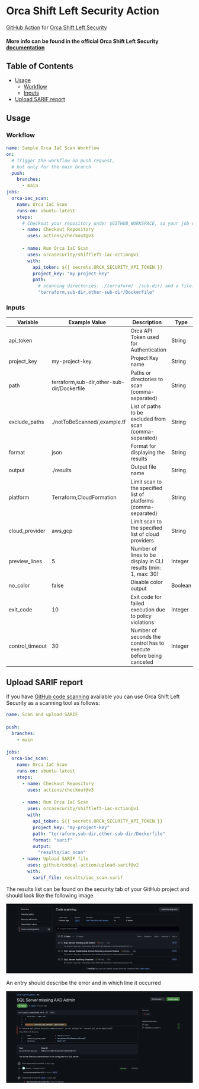 # Orca Shift Left Security Action

[GitHub Action](https://github.com/features/actions)
for [Orca Shift Left Security](https://orca.security/solutions/shift-left-security/)

#### More info can be found in the official Orca Shift Left Security<a href="https://docs.orcasecurity.io/v1/docs/shift-left-security"> documentation</a>



## Table of Contents

- [Usage](#usage)
    - [Workflow](#workflow)
    - [Inputs](#inputs)
- [Upload SARIF report](#upload-sarif-report)

## Usage

### Workflow

```yaml
name: Sample Orca IaC Scan Workflow
on:
  # Trigger the workflow on push request,
  # but only for the main branch
  push:
    branches:
      - main
jobs:
  orca-iac_scan:
    name: Orca IaC Scan
    runs-on: ubuntu-latest
    steps:
      # Checkout your repository under $GITHUB_WORKSPACE, so your job can access it
      - name: Checkout Repository
        uses: actions/checkout@v3

      - name: Run Orca IaC Scan
        uses: orcasecurity/shiftleft-iac-action@v1
        with:
          api_token: ${{ secrets.ORCA_SECURITY_API_TOKEN }}
          project_key: "my-project-key"
          path:
            # scanning directories: ./terraform/ ./sub-dir/ and a file: ./Dockerfile
            "terraform,sub-dir,other-sub-dir/Dockerfile"
```

### Inputs

| Variable        | Example Value &nbsp;                                 | Description &nbsp;                                                 | Type    | Required | Default                       |
|-----------------|------------------------------------------------------|--------------------------------------------------------------------|---------|----------|-------------------------------|
| api_token       |  | Orca API Token used for Authentication                             | String  | Yes      | N/A                           |
| project_key     | my-project-key                                       | Project Key name                                                   | String  | Yes      | N/A                           |
| path            | terraform,sub-dir,other-sub-dir/Dockerfile           | Paths or directories to scan (comma-separated)                     | String  | Yes      | N/A                           |
| exclude_paths   | ./notToBeScanned/,example.tf                         | List of paths to be excluded from scan (comma-separated)           | String  | No       | N/A                           |
| format          | json                                                 | Format for displaying the results                                  | String  | No       | cli                           |
| output          | ./results                                            | Output file name                                                   | String  | No       | N/A                           |
| platform        | Terraform,CloudFormation                             | Limit scan to the specified list of platforms (comma-separated)    | String  | No       | All supported platforms       |
| cloud_provider  | aws,gcp                                              | Limit scan to the specified list of cloud providers                | String  | No       | All supported cloud providers |
| preview_lines   | 5                                                    | Number of lines to be display in CLI results (min: 1, max: 30)     | Integer | No       | 3                             |
| no_color        | false                                                | Disable color output                                               | Boolean | No       | false                         |
| exit_code       | 10                                                   | Exit code for failed execution due to policy violations            | Integer | No       | 3                             |
| control_timeout | 30                                                   | Number of seconds the control has to execute before being canceled | Integer | No       | 60                            |


## Upload SARIF report
If you have [GitHub code scanning](https://docs.github.com/en/github/finding-security-vulnerabilities-and-errors-in-your-code/about-code-scanning) available you can use Orca Shift Left Security as a scanning tool as follows:

```yaml
name: Scan and upload SARIF

push:
  branches:
    - main

jobs:
  orca-iac_scan:
    name: Orca IaC Scan
    runs-on: ubuntu-latest
    steps:
      - name: Checkout Repository
        uses: actions/checkout@v3

      - name: Run Orca IaC Scan
        uses: orcasecurity/shiftleft-iac-action@v1
        with:
          api_token: ${{ secrets.ORCA_SECURITY_API_TOKEN }}
          project_key: "my-project-key"
          path: "terraform,sub-dir,other-sub-dir/Dockerfile"
          format: "sarif"
          output:
            "results/iac_scan"
      - name: Upload SARIF file
        uses: github/codeql-action/upload-sarif@v2
        with:
          sarif_file: results/iac_scan.sarif
```

The results list can be found on the security tab of your GitHub project and should look like the following image

![](/assets/code_scanning_screen.png)

An entry should describe the error and in which line it occurred 

![](/assets/alerts_screen.png)


